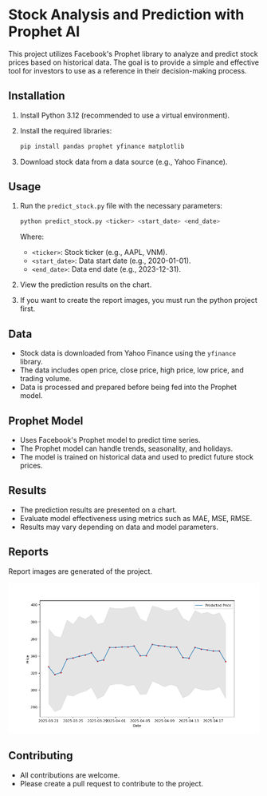 # Stock Analysis and Prediction with Prophet AI

This project utilizes Facebook's Prophet library to analyze and predict stock prices based on historical data. The goal is to provide a simple and effective tool for investors to use as a reference in their decision-making process.

## Installation

1.  Install Python 3.12 (recommended to use a virtual environment).

2.  Install the required libraries:

    ```bash
    pip install pandas prophet yfinance matplotlib
    ```

3.  Download stock data from a data source (e.g., Yahoo Finance).

## Usage

1.  Run the `predict_stock.py` file with the necessary parameters:

    ```bash
    python predict_stock.py <ticker> <start_date> <end_date>
    ```

    Where:
    * `<ticker>`: Stock ticker (e.g., AAPL, VNM).
    * `<start_date>`: Data start date (e.g., 2020-01-01).
    * `<end_date>`: Data end date (e.g., 2023-12-31).

2.  View the prediction results on the chart.
3. If you want to create the report images, you must run the python project first.

## Data

* Stock data is downloaded from Yahoo Finance using the `yfinance` library.
* The data includes open price, close price, high price, low price, and trading volume.
* Data is processed and prepared before being fed into the Prophet model.

## Prophet Model

* Uses Facebook's Prophet model to predict time series.
* The Prophet model can handle trends, seasonality, and holidays.
* The model is trained on historical data and used to predict future stock prices.

## Results

* The prediction results are presented on a chart.
* Evaluate model effectiveness using metrics such as MAE, MSE, RMSE.
* Results may vary depending on data and model parameters.

## Reports

Report images are generated of the project.

![Stock Price Prediction Chart](stock_prediction_TSLA.png)

## Contributing

* All contributions are welcome.
* Please create a pull request to contribute to the project.
